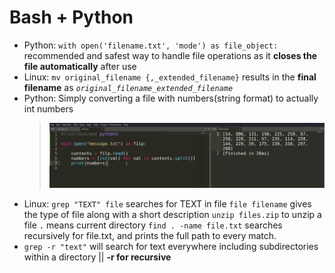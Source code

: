 # Bash + Python
- Python: `with open('filename.txt', 'mode') as file_object:` recommended and safest way to handle file operations as it **closes the file automatically** after use
- Linux: `mv original_filename {,_extended_filename}` results in the **final filename** as *`original_filename_extended_filename`*
- Python: Simply converting a file with numbers(string format) to actually int numbers
  > ![John Hammond PicoCtf2022 #2](https://github.com/CBSINHA/Linux-Cybersecurity-ShortNotes/blob/main/Picture%20Uploads/pic1.png)
- Linux: `grep "TEXT" file` searches for TEXT in file `file filename` gives the type of file along with a short description `unzip files.zip` to unzip a file `.` means current directory `find . -name file.txt` searches recursively for file.txt, and prints the full path to every match.
- `grep -r "text"` will search for text everywhere including subdirectories within a directory || **-r for recursive**
